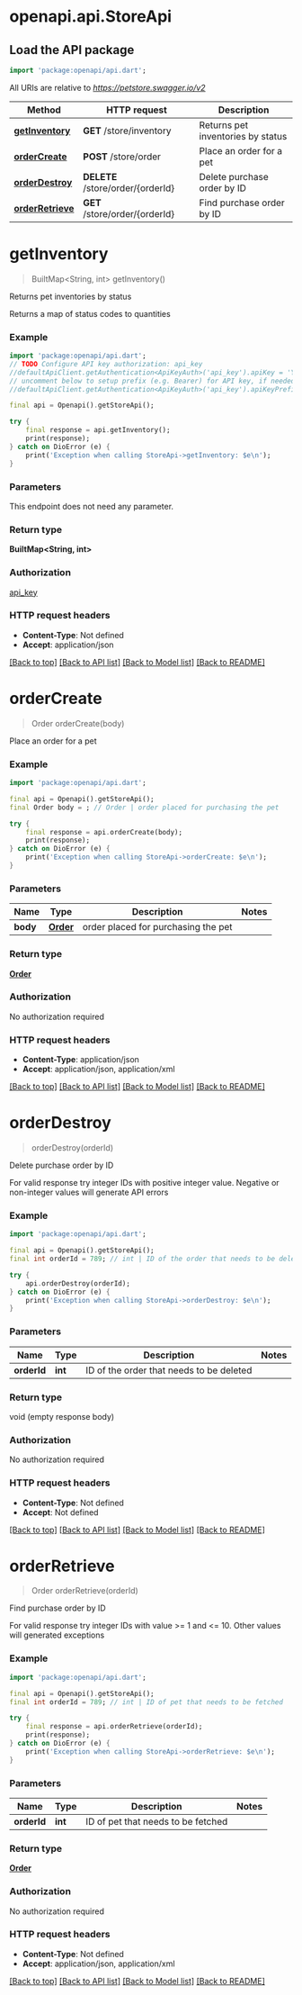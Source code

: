 # openapi.api.StoreApi

## Load the API package
```dart
import 'package:openapi/api.dart';
```

All URIs are relative to *https://petstore.swagger.io/v2*

Method | HTTP request | Description
------------- | ------------- | -------------
[**getInventory**](StoreApi.md#getinventory) | **GET** /store/inventory | Returns pet inventories by status
[**orderCreate**](StoreApi.md#ordercreate) | **POST** /store/order | Place an order for a pet
[**orderDestroy**](StoreApi.md#orderdestroy) | **DELETE** /store/order/{orderId} | Delete purchase order by ID
[**orderRetrieve**](StoreApi.md#orderretrieve) | **GET** /store/order/{orderId} | Find purchase order by ID


# **getInventory**
> BuiltMap<String, int> getInventory()

Returns pet inventories by status

Returns a map of status codes to quantities

### Example
```dart
import 'package:openapi/api.dart';
// TODO Configure API key authorization: api_key
//defaultApiClient.getAuthentication<ApiKeyAuth>('api_key').apiKey = 'YOUR_API_KEY';
// uncomment below to setup prefix (e.g. Bearer) for API key, if needed
//defaultApiClient.getAuthentication<ApiKeyAuth>('api_key').apiKeyPrefix = 'Bearer';

final api = Openapi().getStoreApi();

try {
    final response = api.getInventory();
    print(response);
} catch on DioError (e) {
    print('Exception when calling StoreApi->getInventory: $e\n');
}
```

### Parameters
This endpoint does not need any parameter.

### Return type

**BuiltMap&lt;String, int&gt;**

### Authorization

[api_key](../README.md#api_key)

### HTTP request headers

 - **Content-Type**: Not defined
 - **Accept**: application/json

[[Back to top]](#) [[Back to API list]](../README.md#documentation-for-api-endpoints) [[Back to Model list]](../README.md#documentation-for-models) [[Back to README]](../README.md)

# **orderCreate**
> Order orderCreate(body)

Place an order for a pet

### Example
```dart
import 'package:openapi/api.dart';

final api = Openapi().getStoreApi();
final Order body = ; // Order | order placed for purchasing the pet

try {
    final response = api.orderCreate(body);
    print(response);
} catch on DioError (e) {
    print('Exception when calling StoreApi->orderCreate: $e\n');
}
```

### Parameters

Name | Type | Description  | Notes
------------- | ------------- | ------------- | -------------
 **body** | [**Order**](Order.md)| order placed for purchasing the pet | 

### Return type

[**Order**](Order.md)

### Authorization

No authorization required

### HTTP request headers

 - **Content-Type**: application/json
 - **Accept**: application/json, application/xml

[[Back to top]](#) [[Back to API list]](../README.md#documentation-for-api-endpoints) [[Back to Model list]](../README.md#documentation-for-models) [[Back to README]](../README.md)

# **orderDestroy**
> orderDestroy(orderId)

Delete purchase order by ID

For valid response try integer IDs with positive integer value. Negative or non-integer values will generate API errors

### Example
```dart
import 'package:openapi/api.dart';

final api = Openapi().getStoreApi();
final int orderId = 789; // int | ID of the order that needs to be deleted

try {
    api.orderDestroy(orderId);
} catch on DioError (e) {
    print('Exception when calling StoreApi->orderDestroy: $e\n');
}
```

### Parameters

Name | Type | Description  | Notes
------------- | ------------- | ------------- | -------------
 **orderId** | **int**| ID of the order that needs to be deleted | 

### Return type

void (empty response body)

### Authorization

No authorization required

### HTTP request headers

 - **Content-Type**: Not defined
 - **Accept**: Not defined

[[Back to top]](#) [[Back to API list]](../README.md#documentation-for-api-endpoints) [[Back to Model list]](../README.md#documentation-for-models) [[Back to README]](../README.md)

# **orderRetrieve**
> Order orderRetrieve(orderId)

Find purchase order by ID

For valid response try integer IDs with value >= 1 and <= 10. Other values will generated exceptions

### Example
```dart
import 'package:openapi/api.dart';

final api = Openapi().getStoreApi();
final int orderId = 789; // int | ID of pet that needs to be fetched

try {
    final response = api.orderRetrieve(orderId);
    print(response);
} catch on DioError (e) {
    print('Exception when calling StoreApi->orderRetrieve: $e\n');
}
```

### Parameters

Name | Type | Description  | Notes
------------- | ------------- | ------------- | -------------
 **orderId** | **int**| ID of pet that needs to be fetched | 

### Return type

[**Order**](Order.md)

### Authorization

No authorization required

### HTTP request headers

 - **Content-Type**: Not defined
 - **Accept**: application/json, application/xml

[[Back to top]](#) [[Back to API list]](../README.md#documentation-for-api-endpoints) [[Back to Model list]](../README.md#documentation-for-models) [[Back to README]](../README.md)

